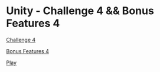 # Unity - Challenge 4 && Bonus Features 4

[Challenge 4](https://learn.unity.com/tutorial/challenge-4-soccer-scripting)

[Bonus Features 4](https://learn.unity.com/tutorial/bonus-features-4-share-your-work)

[Play](https://play.unity.com/mg/other/testprototype4)


